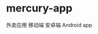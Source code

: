 # mercury-app
外卖应用 移动端
安卓端 Android app

<audio src="http://7xotic.com1.z0.glb.clouddn.com/Natasha%20Bedingfield%20-%20Pocketful%20Of%20Sunshine.mp3"></audio>


